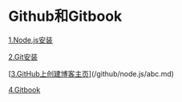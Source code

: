 # Github和Gitbook

[1.Node.js安装](/github/node.js/node.js.md)

[2.Git安装](/Github安装)

[[3.GitHub上创建博客主页](/在GitHub上创建博客主页)](/github/node.js/abc.md)

[4.Gitbook](/Gitbook)

